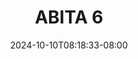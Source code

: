 --- 
title: "ABITA 6"
description: "download bokeh ABITA 6 yandek full vidio new"
date: 2024-10-10T08:18:33-08:00
file_code: "1dw8j0ep8f6a"
draft: false
cover: "9ep0r8zld0nmawtr.jpg"
tags: ["ABITA", "bokep-indo", "bokep-viral", "bokep-ig"]
length: 118
fld_id: "1482565"
foldername: "ABITA"
categories: ["ABITA"]
views: 0
---